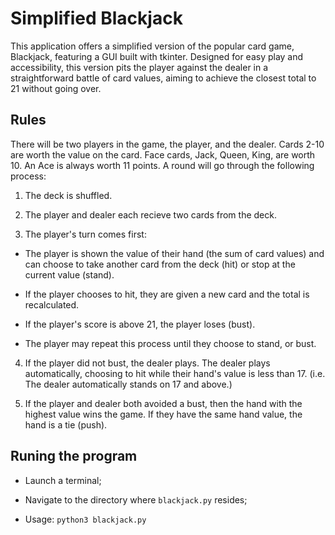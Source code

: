 # Simplified Blackjack #

This application offers a simplified version of the popular card game, Blackjack, featuring a GUI built with tkinter. Designed for easy play and accessibility, this version pits the player against the dealer in a straightforward battle of card values, aiming to achieve the closest total to 21 without going over.

## Rules ##

There will be two players in the game, the player, and the dealer.
Cards 2-10 are worth the value on the card.
Face cards, Jack, Queen, King, are worth 10.
An Ace is always worth 11 points.
A round will go through the following process:

1. The deck is shuffled.

2. The player and dealer each recieve two cards from the deck.

3. The player's turn comes first:

* The player is shown the value of their hand (the sum of card values) and can choose to take another card from the deck (hit) or stop at the current value (stand).

* If the player chooses to hit, they are given a new card and the total is recalculated.

* If the player's score is above 21, the player loses (bust).

* The player may repeat this process until they choose to stand, or bust.

4. If the player did not bust, the dealer plays.
The dealer plays automatically, choosing to hit while their hand's value is less than 17. (i.e. The dealer automatically stands on 17 and above.)

5. If the player and dealer both avoided a bust, then the hand with the highest value wins the game. If they have the same hand value, the hand is a tie (push).

## Runing the program ##

* Launch a terminal;

* Navigate to the directory where `blackjack.py` resides;

* Usage: `python3 blackjack.py`